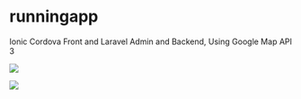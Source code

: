 # runningapp
Ionic Cordova Front and Laravel Admin and Backend, Using Google Map API 3


![](https://github.com/SoulKeeperKnight/runningapp/blob/master/resources/backend.gif)




![](https://github.com/SoulKeeperKnight/runningapp/blob/master/resources/front.gif)


